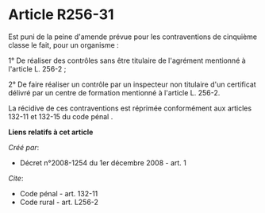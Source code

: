 # Article R256-31

Est puni de la peine d'amende prévue pour les contraventions de cinquième classe le fait, pour un organisme : 

1° De réaliser des contrôles sans être titulaire de l'agrément mentionné à l'article L. 256-2 ; 

2° De faire réaliser un contrôle par un inspecteur non titulaire d'un certificat délivré par un centre de formation mentionné
à l'article L. 256-2. 

La récidive de ces contraventions est réprimée conformément aux 
articles 132-11 et 132-15 du code pénal
.

**Liens relatifs à cet article**

_Créé par_:

  - Décret n°2008-1254 du 1er décembre 2008 - art. 1

_Cite_:

  - Code pénal - art. 132-11
  - Code rural - art. L256-2
